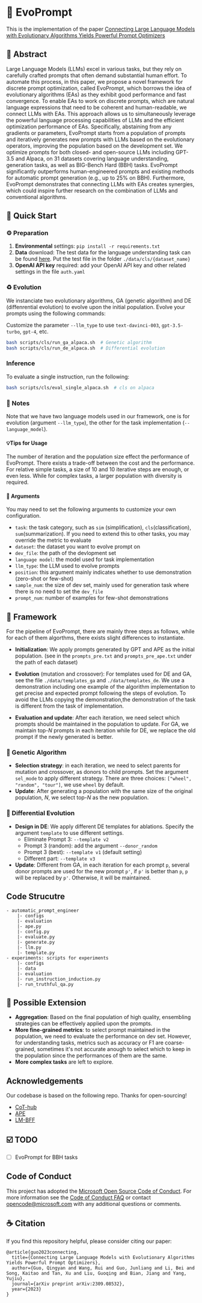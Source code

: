 # 🧬 EvoPrompt
This is the implementation of the paper [Connecting Large Language Models with Evolutionary Algorithms Yields Powerful Prompt Optimizers]()

## 📃 Abstract

Large Language Models (LLMs) excel in various tasks, but they rely on carefully crafted prompts that often demand substantial human effort. To automate this process, in this paper, we propose a novel framework for discrete prompt optimization, called EvoPrompt, which borrows the idea of evolutionary algorithms (EAs) as they exhibit good performance and fast convergence. To enable EAs to work on discrete prompts, which are natural language expressions that need to be coherent and human-readable, we connect LLMs with EAs. This approach allows us to simultaneously leverage the powerful language processing capabilities of LLMs and the efficient optimization performance of EAs. Specifically, abstaining from any gradients or parameters, EvoPrompt starts from a population of prompts and iteratively generates new prompts with LLMs based on the evolutionary operators, improving the population based on the development set. We optimize prompts for both closed- and open-source LLMs including GPT-3.5 and Alpaca, on 31 datasets covering language understanding, generation tasks, as well as BIG-Bench Hard (BBH) tasks. EvoPrompt significantly outperforms human-engineered prompts and existing methods for automatic prompt generation (e.g., up to 25% on BBH). Furthermore, EvoPrompt demonstrates that connecting LLMs with EAs creates synergies, which could inspire further research on the combination of LLMs and conventional algorithms.

## 🚀 Quick Start

### ⚙️ Preparation

1. **Environmental** settings: `pip install -r requirements.txt`
2. **Data** download: The test data for the language understanding task can be found [here](https://nlp.cs.princeton.edu/projects/lm-bff/datasets.tar). Put the test file in the folder `./data/cls/{dataset_name}`
3. **OpenAI API key** required: add your OpenAI API key and other related settings in the file `auth.yaml`

### ♻ Evolution

We instanciate two evolutionary algorithms, GA (genetic algorithm) and DE (diffenrential evolution) to evolve upon the initial population. Evolve your prompts using the following commands: 

Customize the parameter `--llm_type` to use `text-davinci-003`, `gpt-3.5-turbo`,  `gpt-4`, etc. 

```bash
bash scripts/cls/run_ga_alpaca.sh  # Genetic algorithm 
bash scripts/cls/run_de_alpaca.sh  # Differential evolution
```

### Inference

To evaluate a single instruction, run the following:

```bash
bash scripts/cls/eval_single_alpaca.sh  # cls on alpaca
```

### 📌 Notes

Note that we have two language models used in our framework, one is for evolution (argument `--llm_type`), the other for the task implementation (`--language_model`). 

#### 💡Tips for Usage

The number of iteration and the population size effect the performance of EvoPrompt. There exists a trade-off between the cost and the performance. For relative simple tasks, a size of 10 and 10 iterative steps are enough, or even less. While for complex tasks, a larger population with diversity is required.

#### 🔢 Arguments

You may need to set the following arguments to customize your own configuration.

* `task`: the task category, such as `sim` (simplification), `cls`(classification), `sum`(summarization). If you need to extend this to other tasks, you may override the metric to evaluate
* `dataset`: the dataset you want to evolve prompt on
* `dev_file`: the path of the devlopment set
* `language model`: the model used for task implementation
* `llm_type`: the LLM used to evolve prompts
* `position`: this argument mainly indicates whether to use demonstration (zero-shot or few-shot)
* `sample_num`: the size of dev set, mainly used for generation task where there is no need to set the `dev_file`
* `prompt_num`: number of examples for few-shot demonstrations

## 📎 Framework

For the pipeline of EvoPrompt, there are mainly three steps as follows, while for each of them algorthms, there exists slight differences to instantiate.

* **Initialization**: We apply prompts generated by GPT and APE as the initial population. (see in the `prompts_pre.txt` and `prompts_pre_ape.txt` under the path of each dataset)
* **Evolution** (mutation and crossover):  For templates used for DE and GA, see the file `./data/templates_ga` and `./data/templates_de`. We use a demonstration including one example of the algorithm implementation to get precise and expected prompt following the steps of evolution. To avoid the LLMs copying the demonstration,the demonstration of the task is different from the task of implementation. 

* **Evaluation and update**: After each iteration, we need select which prompts should be maintained in the population to update.  For GA, we maintain top-$N$ prompts in each iteration while for DE, we replace the old prompt if the newly generated is better. 

### 🧬 Genetic Algorithm

* **Selection strategy**: in each iteration, we need to select parents for mutation and crossover, as donors to child prompts. Set the argument `sel_mode` to apply different strategy. There are three choices: `["wheel", "random", "tour"]`, we use `wheel` by default.
* **Update**: After generating a population with the same size of the original population, $N$, we select top-$N$ as the new population.

### 🧬 Differential Evolution

* **Design in DE**: We apply different DE templates for ablations. Specify the argument `template` to use different settings.
  * Eliminate Prompt 3: `--template v2`
  * Prompt 3 (random): add the argument `--donor_random`
  * Prompt 3 (best): `--template v1` (default setting)
  * Different part: `--template v3`
* **Update**: Different from GA, in each iteration for each prompt `p`, several donor prompts are used for the new prompt `p'`, if `p'` is better than `p`, `p` will  be replaced by `p'`. Otherwise, it will be maintained. 

## Code Strucutre 

```
- automatic_prompt_engineer
    |- configs
    |- evaluation
    |- ape.py
    |- config.py
    |- evaluate.py
    |- generate.py
    |- llm.py
    |- template.py
- experiments: scripts for experiments
    |- configs
    |- data
    |- evaluation
    |- run_instruction_induction.py
    |- run_truthful_qa.py
```

## 🧩 Possible Extension

* **Aggregation**: Based on the final population of high quality, ensembling strategies can be effectively applied upon the prompts.
* **More fine-grained metrics**: to select prompt maintained in the population, we need to evaluate the performance on dev set. However, for understanding tasks, metrics such as accuracy or F1 are coarse-grained, sometimes it's not accurate anough to select which to keep in the population since the performances of them are the same. 
* **More complex tasks** are left to explore. 

## Acknowledgements

Our codebase is based on the following repo. Thanks for open-sourcing!

- [CoT-hub](https://github.com/FranxYao/chain-of-thought-hub)
- [APE](https://github.com/keirp/automatic_prompt_engineer)
- [LM-BFF](https://github.com/princeton-nlp/LM-BFF)

## ☑️ TODO

- [ ] EvoPrompt for BBH tasks

## Code of Conduct

This project has adopted the [Microsoft Open Source Code of Conduct](https://opensource.microsoft.com/codeofconduct/). For more information see the [Code of Conduct FAQ](https://opensource.microsoft.com/codeofconduct/faq/) or contact [opencode@microsoft.com](mailto:opencode@microsoft.com) with any additional questions or comments.

## ☕️ Citation

If you find this repository helpful, please consider citing our paper:

```
@article{guo2023connecting,
  title={Connecting Large Language Models with Evolutionary Algorithms Yields Powerful Prompt Optimizers},
  author={Guo, Qingyan and Wang, Rui and Guo, Junliang and Li, Bei and Song, Kaitao and Tan, Xu and Liu, Guoqing and Bian, Jiang and Yang, Yujiu},
  journal={arXiv preprint arXiv:2309.08532},
  year={2023}
}
```

